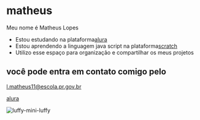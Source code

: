 # matheus

Meu nome é Matheus Lopes
- Estou estudando na plataforma[alura](https://www.alura.com.br/)
- Estou aprendendo a linguagem java script na plataforma[scratch](https://scratch.mit.edu/_)
- Utilizo esse espaço para organização e compartilhar os meus projetos


## você pode entra em contato comigo pelo

l.matheus11@escola.pr.gov.br




[alura](https://cursos.alura.com.br/dashboard)

![luffy-mini-luffy](https://github.com/matheuslop371/mathis/assets/161844145/b1e2d0a9-b939-4de0-ab38-e528d12ba675)


